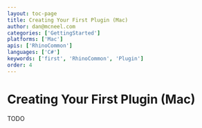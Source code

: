 ```yaml
---
layout: toc-page
title: Creating Your First Plugin (Mac)
author: dan@mcneel.com
categories: ['GettingStarted']
platforms: ['Mac']
apis: ['RhinoCommon']
languages: ['C#']
keywords: ['first', 'RhinoCommon', 'Plugin']
order: 4
---
```




# Creating Your First Plugin (Mac)

TODO
